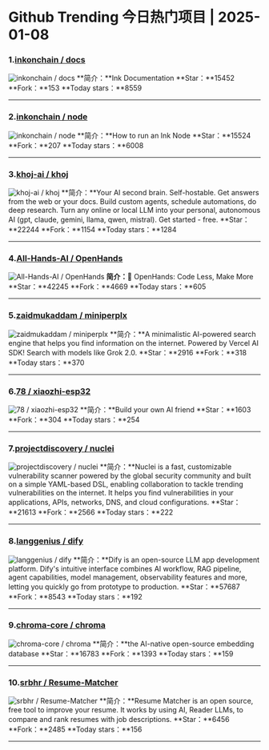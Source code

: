 # Github Trending 今日热门项目 | 2025-01-08
### 1.[inkonchain / docs](https://github.com/inkonchain/docs)

![inkonchain / docs](https://opengraph.githubassets.com/c7cf21a44e4d541a1653134948dd5b056846afa719540053be64e83cd1868239/inkonchain/docs)
**简介：**Ink Documentation
**Star：**15452
**Fork：**153
**Today stars：**8559

---

### 2.[inkonchain / node](https://github.com/inkonchain/node)

![inkonchain / node](https://opengraph.githubassets.com/ea979cdefae4649c6396c9c9b7b537b523ee9f844542f174cb64f59c84304dd3/inkonchain/node)
**简介：**How to run an Ink Node
**Star：**15524
**Fork：**207
**Today stars：**6008

---

### 3.[khoj-ai / khoj](https://github.com/khoj-ai/khoj)

![khoj-ai / khoj](https://repository-images.githubusercontent.com/396569538/533a8bf7-385f-427b-a03f-76795fd938ed)
**简介：**Your AI second brain. Self-hostable. Get answers from the web or your docs. Build custom agents, schedule automations, do deep research. Turn any online or local LLM into your personal, autonomous AI (gpt, claude, gemini, llama, qwen, mistral). Get started - free.
**Star：**22244
**Fork：**1154
**Today stars：**1284

---

### 4.[All-Hands-AI / OpenHands](https://github.com/All-Hands-AI/OpenHands)

![All-Hands-AI / OpenHands](https://opengraph.githubassets.com/e4c4414f88a2ef37ec273db4c3d1b76019d2a02570e291250510000dba92c0ce/All-Hands-AI/OpenHands)
**简介：**🙌 OpenHands: Code Less, Make More
**Star：**42245
**Fork：**4669
**Today stars：**605

---

### 5.[zaidmukaddam / miniperplx](https://github.com/zaidmukaddam/miniperplx)

![zaidmukaddam / miniperplx](https://repository-images.githubusercontent.com/839372398/999357a7-9b1d-45a2-a8c8-a745475c5a8a)
**简介：**A minimalistic AI-powered search engine that helps you find information on the internet. Powered by Vercel AI SDK! Search with models like Grok 2.0.
**Star：**2916
**Fork：**318
**Today stars：**370

---

### 6.[78 / xiaozhi-esp32](https://github.com/78/xiaozhi-esp32)

![78 / xiaozhi-esp32](https://opengraph.githubassets.com/a500198c0ba780c49af12dd40aba3b39f26abb4c875371890c8b63ca90e83cec/78/xiaozhi-esp32)
**简介：**Build your own AI friend
**Star：**1603
**Fork：**304
**Today stars：**254

---

### 7.[projectdiscovery / nuclei](https://github.com/projectdiscovery/nuclei)

![projectdiscovery / nuclei](https://opengraph.githubassets.com/0fa5d3987003b9f770a099b266b17e44235e57798ce46da022005d1701583d52/projectdiscovery/nuclei)
**简介：**Nuclei is a fast, customizable vulnerability scanner powered by the global security community and built on a simple YAML-based DSL, enabling collaboration to tackle trending vulnerabilities on the internet. It helps you find vulnerabilities in your applications, APIs, networks, DNS, and cloud configurations.
**Star：**21613
**Fork：**2566
**Today stars：**222

---

### 8.[langgenius / dify](https://github.com/langgenius/dify)

![langgenius / dify](https://repository-images.githubusercontent.com/626805178/9be4b2a3-59f8-4cf3-9ff3-5bf53f02d1c0)
**简介：**Dify is an open-source LLM app development platform. Dify's intuitive interface combines AI workflow, RAG pipeline, agent capabilities, model management, observability features and more, letting you quickly go from prototype to production.
**Star：**57687
**Fork：**8543
**Today stars：**192

---

### 9.[chroma-core / chroma](https://github.com/chroma-core/chroma)

![chroma-core / chroma](https://opengraph.githubassets.com/257bbc3301b0b6f250e07cefec897e016745a14a7d67e9c2975f3bdfffb05a34/chroma-core/chroma)
**简介：**the AI-native open-source embedding database
**Star：**16783
**Fork：**1393
**Today stars：**159

---

### 10.[srbhr / Resume-Matcher](https://github.com/srbhr/Resume-Matcher)

![srbhr / Resume-Matcher](https://repository-images.githubusercontent.com/253975496/5a4d1fe1-c327-432c-bfac-fa943cb1bd77)
**简介：**Resume Matcher is an open source, free tool to improve your resume. It works by using AI, Reader LLMs, to compare and rank resumes with job descriptions.
**Star：**6456
**Fork：**2485
**Today stars：**156

---

